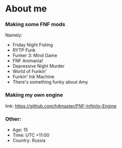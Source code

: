 # About me

### Making some FNF mods

Namely:

* Friday Night Fisting
* RYTP Funk
* Funker 3: Mind Game
* FNF Animania!
* Depressive Night Murder
* World of Funkin'
* Funkin' Ink Machine
* There's something funky about Amy

### Making my own engine

link: https://github.com/h4master/FNF-Infinity-Engine

### Other:

* Age: 15
* Time: UTC +11:00
* Country: Russia
